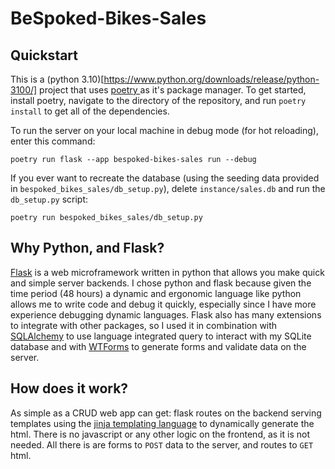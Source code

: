 # BeSpoked-Bikes-Sales

## Quickstart
This is a (python 3.10)[https://www.python.org/downloads/release/python-3100/] project that uses [ poetry ]( https://python-poetry.org/ ) as it's package manager. To get started, install poetry, navigate to the directory of the repository, and run `poetry install` to get all of the dependencies.

To run the server on your local machine in debug mode (for hot reloading), enter this command:
```shell
poetry run flask --app bespoked-bikes-sales run --debug
```

If you ever want to recreate the database (using the seeding data provided in `bespoked_bikes_sales/db_setup.py`), delete `instance/sales.db` and run the `db_setup.py` script:
```shell
poetry run bespoked_bikes_sales/db_setup.py
```

## Why Python, and Flask?
[Flask](https://flask.palletsprojects.com/en/2.3.x/) is a web microframework written in python that allows you make quick and simple server backends. I chose python and flask because given the time period (48 hours) a dynamic and ergonomic language like python allows me to write code and debug it quickly, especially since I have more experience debugging dynamic languages. Flask also has many extensions to integrate with other packages, so I used it in combination with [SQLAlchemy](https://www.sqlalchemy.org/) to use language integrated query to interact with my SQLite database and with [WTForms](https://wtforms.readthedocs.io/en/3.0.x/) to generate forms and validate data on the server. 

## How does it work?
As simple as a CRUD web app can get: flask routes on the backend serving templates using the [jinja templating language](https://jinja.palletsprojects.com/en/3.1.x/) to dynamically generate the html. There is no javascript or any other logic on the frontend, as it is not needed. All there is are forms to `POST` data to the server, and routes to `GET` html. 
